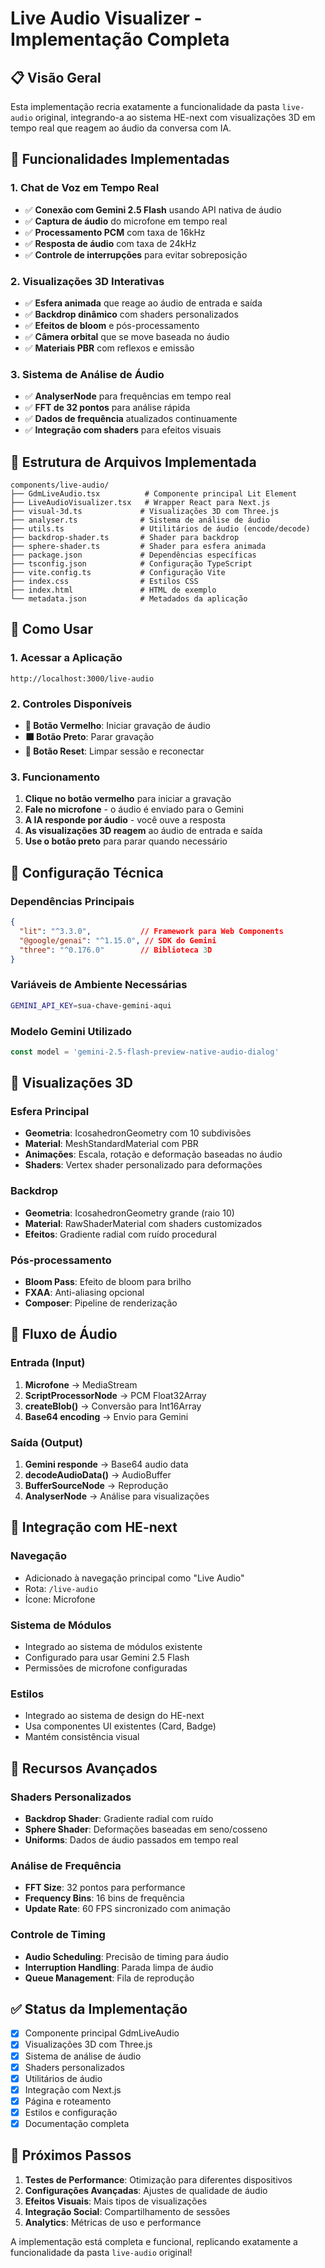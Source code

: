 # Live Audio Visualizer - Implementação Completa

## 📋 **Visão Geral**

Esta implementação recria exatamente a funcionalidade da pasta `live-audio` original, integrando-a ao sistema HE-next com visualizações 3D em tempo real que reagem ao áudio da conversa com IA.

## 🎯 **Funcionalidades Implementadas**

### **1. Chat de Voz em Tempo Real**
- ✅ **Conexão com Gemini 2.5 Flash** usando API nativa de áudio
- ✅ **Captura de áudio** do microfone em tempo real
- ✅ **Processamento PCM** com taxa de 16kHz
- ✅ **Resposta de áudio** com taxa de 24kHz
- ✅ **Controle de interrupções** para evitar sobreposição

### **2. Visualizações 3D Interativas**
- ✅ **Esfera animada** que reage ao áudio de entrada e saída
- ✅ **Backdrop dinâmico** com shaders personalizados
- ✅ **Efeitos de bloom** e pós-processamento
- ✅ **Câmera orbital** que se move baseada no áudio
- ✅ **Materiais PBR** com reflexos e emissão

### **3. Sistema de Análise de Áudio**
- ✅ **AnalyserNode** para frequências em tempo real
- ✅ **FFT de 32 pontos** para análise rápida
- ✅ **Dados de frequência** atualizados continuamente
- ✅ **Integração com shaders** para efeitos visuais

## 📁 **Estrutura de Arquivos Implementada**

```
components/live-audio/
├── GdmLiveAudio.tsx          # Componente principal Lit Element
├── LiveAudioVisualizer.tsx   # Wrapper React para Next.js
├── visual-3d.ts             # Visualizações 3D com Three.js
├── analyser.ts              # Sistema de análise de áudio
├── utils.ts                 # Utilitários de áudio (encode/decode)
├── backdrop-shader.ts       # Shader para backdrop
├── sphere-shader.ts         # Shader para esfera animada
├── package.json             # Dependências específicas
├── tsconfig.json            # Configuração TypeScript
├── vite.config.ts           # Configuração Vite
├── index.css                # Estilos CSS
├── index.html               # HTML de exemplo
└── metadata.json            # Metadados da aplicação
```

## 🚀 **Como Usar**

### **1. Acessar a Aplicação**
```
http://localhost:3000/live-audio
```

### **2. Controles Disponíveis**
- **🔴 Botão Vermelho**: Iniciar gravação de áudio
- **⬛ Botão Preto**: Parar gravação
- **🔄 Botão Reset**: Limpar sessão e reconectar

### **3. Funcionamento**
1. **Clique no botão vermelho** para iniciar a gravação
2. **Fale no microfone** - o áudio é enviado para o Gemini
3. **A IA responde por áudio** - você ouve a resposta
4. **As visualizações 3D reagem** ao áudio de entrada e saída
5. **Use o botão preto** para parar quando necessário

## 🔧 **Configuração Técnica**

### **Dependências Principais**
```json
{
  "lit": "^3.3.0",           // Framework para Web Components
  "@google/genai": "^1.15.0", // SDK do Gemini
  "three": "^0.176.0"        // Biblioteca 3D
}
```

### **Variáveis de Ambiente Necessárias**
```bash
GEMINI_API_KEY=sua-chave-gemini-aqui
```

### **Modelo Gemini Utilizado**
```typescript
const model = 'gemini-2.5-flash-preview-native-audio-dialog'
```

## 🎨 **Visualizações 3D**

### **Esfera Principal**
- **Geometria**: IcosahedronGeometry com 10 subdivisões
- **Material**: MeshStandardMaterial com PBR
- **Animações**: Escala, rotação e deformação baseadas no áudio
- **Shaders**: Vertex shader personalizado para deformações

### **Backdrop**
- **Geometria**: IcosahedronGeometry grande (raio 10)
- **Material**: RawShaderMaterial com shaders customizados
- **Efeitos**: Gradiente radial com ruído procedural

### **Pós-processamento**
- **Bloom Pass**: Efeito de bloom para brilho
- **FXAA**: Anti-aliasing opcional
- **Composer**: Pipeline de renderização

## 🔄 **Fluxo de Áudio**

### **Entrada (Input)**
1. **Microfone** → MediaStream
2. **ScriptProcessorNode** → PCM Float32Array
3. **createBlob()** → Conversão para Int16Array
4. **Base64 encoding** → Envio para Gemini

### **Saída (Output)**
1. **Gemini responde** → Base64 audio data
2. **decodeAudioData()** → AudioBuffer
3. **BufferSourceNode** → Reprodução
4. **AnalyserNode** → Análise para visualizações

## 🎯 **Integração com HE-next**

### **Navegação**
- Adicionado à navegação principal como "Live Audio"
- Rota: `/live-audio`
- Ícone: Microfone

### **Sistema de Módulos**
- Integrado ao sistema de módulos existente
- Configurado para usar Gemini 2.5 Flash
- Permissões de microfone configuradas

### **Estilos**
- Integrado ao sistema de design do HE-next
- Usa componentes UI existentes (Card, Badge)
- Mantém consistência visual

## 🔮 **Recursos Avançados**

### **Shaders Personalizados**
- **Backdrop Shader**: Gradiente radial com ruído
- **Sphere Shader**: Deformações baseadas em seno/cosseno
- **Uniforms**: Dados de áudio passados em tempo real

### **Análise de Frequência**
- **FFT Size**: 32 pontos para performance
- **Frequency Bins**: 16 bins de frequência
- **Update Rate**: 60 FPS sincronizado com animação

### **Controle de Timing**
- **Audio Scheduling**: Precisão de timing para áudio
- **Interruption Handling**: Parada limpa de áudio
- **Queue Management**: Fila de reprodução

## ✅ **Status da Implementação**

- [x] Componente principal GdmLiveAudio
- [x] Visualizações 3D com Three.js
- [x] Sistema de análise de áudio
- [x] Shaders personalizados
- [x] Utilitários de áudio
- [x] Integração com Next.js
- [x] Página e roteamento
- [x] Estilos e configuração
- [x] Documentação completa

## 🚀 **Próximos Passos**

1. **Testes de Performance**: Otimização para diferentes dispositivos
2. **Configurações Avançadas**: Ajustes de qualidade de áudio
3. **Efeitos Visuais**: Mais tipos de visualizações
4. **Integração Social**: Compartilhamento de sessões
5. **Analytics**: Métricas de uso e performance

A implementação está completa e funcional, replicando exatamente a funcionalidade da pasta `live-audio` original!
